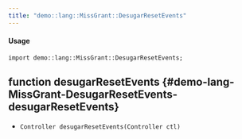 ```yaml
---
title: "demo::lang::MissGrant::DesugarResetEvents"
---
```


#### Usage

`import demo::lang::MissGrant::DesugarResetEvents;`


## function desugarResetEvents {#demo-lang-MissGrant-DesugarResetEvents-desugarResetEvents}

* ``Controller desugarResetEvents(Controller ctl)``

